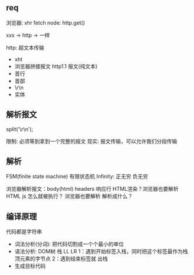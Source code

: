 ## req
浏览器: xhr fetch
node: http.get()

xxx -> http -> 一样

http: 超文本传输

- xht
- 浏览器拼接报文
  http1.1 报文(纯文本)
- 首行
- 首部
- \r\n
- 实体

## 解析报文
split('\r\n');

限制: 必须等到拿到一个完整的报文
现实: 报文传输，可以允许我们分段传输

## 解析
FSM(finite state machine) 有限状态机
Infinity: 正无穷 负无穷

浏览器解析报文：body(html) headers 响应行
HTML渲染？浏览器也要解析HTML
js 怎么就被执行？ 浏览器也要解析
解析成什么？

## 编译原理
代码都是字符串
- 词法分析(分词): 把代码切割成一个个最小的单位
- 语法分析: DOM树 栈 LL LR
  1：遇到开始标签入栈，同时把这个标签最作为栈顶元素的字节点
  2：遇到结束标签就 出栈
- 生成目标代码